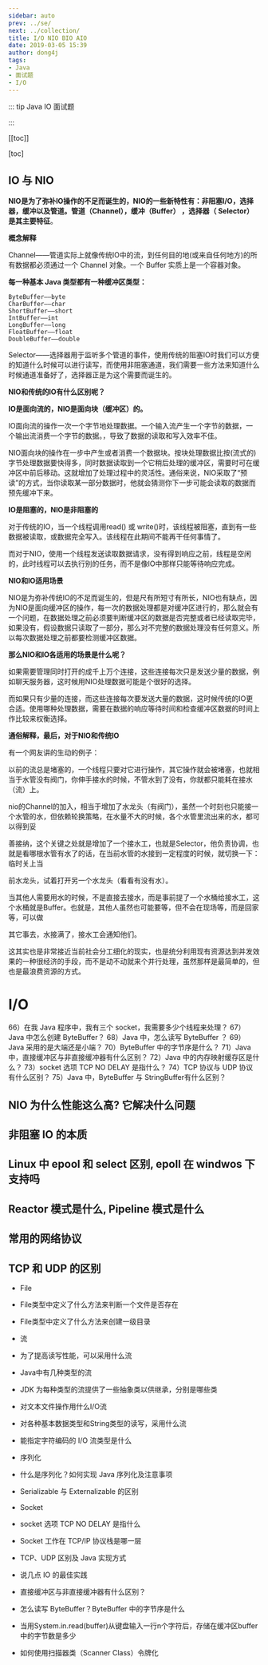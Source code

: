 ```yaml
---
sidebar: auto
prev: ../se/
next: ../collection/
title: I/O NIO BIO AIO
date: 2019-03-05 15:39
author: dong4j
tags:
- Java
- 面试题
- I/O
---
```


::: tip Java IO 面试题

:::

<!-- more -->

[[toc]]

[toc]

## IO 与 NIO

**NIO是为了弥补IO操作的不足而诞生的，NIO的一些新特性有：非阻塞I/O，选择器，缓冲以及管道。管道（Channel），缓冲（Buffer） ，选择器（ Selector）是其主要特征**。

**概念解释**

Channel——管道实际上就像传统IO中的流，到任何目的地(或来自任何地方)的所有数据都必须通过一个 Channel 对象。一个 Buffer 实质上是一个容器对象。

**每一种基本 Java 类型都有一种缓冲区类型：**

```
ByteBuffer——byte
CharBuffer——char
ShortBuffer——short
IntBuffer——int
LongBuffer——long
FloatBuffer——float
DoubleBuffer——double
```

Selector——选择器用于监听多个管道的事件，使用传统的阻塞IO时我们可以方便的知道什么时候可以进行读写，而使用非阻塞通道，我们需要一些方法来知道什么时候通道准备好了，选择器正是为这个需要而诞生的。

**NIO和传统的IO有什么区别呢？**

**IO是面向流的，NIO是面向块（缓冲区）的。**

IO面向流的操作一次一个字节地处理数据。一个输入流产生一个字节的数据，一个输出流消费一个字节的数据。，导致了数据的读取和写入效率不佳。

NIO面向块的操作在一步中产生或者消费一个数据块。按块处理数据比按(流式的)字节处理数据要快得多，同时数据读取到一个它稍后处理的缓冲区，需要时可在缓冲区中前后移动。这就增加了处理过程中的灵活性。通俗来说，NIO采取了“预读”的方式，当你读取某一部分数据时，他就会猜测你下一步可能会读取的数据而预先缓冲下来。

**IO是阻塞的，NIO是非阻塞的**

对于传统的IO，当一个线程调用read() 或 write()时，该线程被阻塞，直到有一些数据被读取，或数据完全写入。该线程在此期间不能再干任何事情了。

而对于NIO，使用一个线程发送读取数据请求，没有得到响应之前，线程是空闲的，此时线程可以去执行别的任务，而不是像IO中那样只能等待响应完成。

**NIO和IO适用场景**

NIO是为弥补传统IO的不足而诞生的，但是尺有所短寸有所长，NIO也有缺点，因为NIO是面向缓冲区的操作，每一次的数据处理都是对缓冲区进行的，那么就会有一个问题，在数据处理之前必须要判断缓冲区的数据是否完整或者已经读取完毕，如果没有，假设数据只读取了一部分，那么对不完整的数据处理没有任何意义。所以每次数据处理之前都要检测缓冲区数据。

**那么NIO和IO各适用的场景是什么呢？**

如果需要管理同时打开的成千上万个连接，这些连接每次只是发送少量的数据，例如聊天服务器，这时候用NIO处理数据可能是个很好的选择。

而如果只有少量的连接，而这些连接每次要发送大量的数据，这时候传统的IO更合适。使用哪种处理数据，需要在数据的响应等待时间和检查缓冲区数据的时间上作比较来权衡选择。

**通俗解释，最后，对于NIO和传统IO**

有一个网友讲的生动的例子：

以前的流总是堵塞的，一个线程只要对它进行操作，其它操作就会被堵塞，也就相当于水管没有阀门，你伸手接水的时候，不管水到了没有，你就都只能耗在接水（流）上。

nio的Channel的加入，相当于增加了水龙头（有阀门），虽然一个时刻也只能接一个水管的水，但依赖轮换策略，在水量不大的时候，各个水管里流出来的水，都可以得到妥

善接纳，这个关键之处就是增加了一个接水工，也就是Selector，他负责协调，也就是看哪根水管有水了的话，在当前水管的水接到一定程度的时候，就切换一下：临时关上当

前水龙头，试着打开另一个水龙头（看看有没有水）。

当其他人需要用水的时候，不是直接去接水，而是事前提了一个水桶给接水工，这个水桶就是Buffer。也就是，其他人虽然也可能要等，但不会在现场等，而是回家等，可以做

其它事去，水接满了，接水工会通知他们。

这其实也是非常接近当前社会分工细化的现实，也是统分利用现有资源达到并发效果的一种很经济的手段，而不是动不动就来个并行处理，虽然那样是最简单的，但也是最浪费资源的方式。

# I/O 

66）在我 Java 程序中，我有三个 socket，我需要多少个线程来处理？ 
67）Java 中怎么创建 ByteBuffer？ 
68）Java 中，怎么读写 ByteBuffer ？ 
69）Java 采用的是大端还是小端？ 
70）ByteBuffer 中的字节序是什么？ 
71）Java 中，直接缓冲区与非直接缓冲器有什么区别？ 
72）Java 中的内存映射缓存区是什么？ 
73）socket 选项 TCP NO DELAY 是指什么？ 
74）TCP 协议与 UDP 协议有什么区别？ 
75）Java 中，ByteBuffer 与 StringBuffer有什么区别？

## NIO 为什么性能这么高? 它解决什么问题

## 非阻塞 IO 的本质

## Linux 中 epool 和 select 区别, epoll 在 windwos 下支持吗

## Reactor 模式是什么, Pipeline 模式是什么

## 常用的网络协议

## TCP 和 UDP 的区别

* File

* File类型中定义了什么方法来判断一个文件是否存在

* File类型中定义了什么方法来创建一级目录

* 流

* 为了提高读写性能，可以采用什么流

* Java中有几种类型的流

* JDK 为每种类型的流提供了一些抽象类以供继承，分别是哪些类

* 对文本文件操作用什么I/O流

* 对各种基本数据类型和String类型的读写，采用什么流

* 能指定字符编码的 I/O 流类型是什么

* 序列化

* 什么是序列化？如何实现 Java 序列化及注意事项

* Serializable 与 Externalizable 的区别

* Socket

* socket 选项 TCP NO DELAY 是指什么

* Socket 工作在 TCP/IP 协议栈是哪一层

* TCP、UDP 区别及 Java 实现方式

* 说几点 IO 的最佳实践

* 直接缓冲区与非直接缓冲器有什么区别？

* 怎么读写 ByteBuffer？ByteBuffer 中的字节序是什么

* 当用System.in.read(buffer)从键盘输入一行n个字符后，存储在缓冲区buffer中的字节数是多少

* 如何使用扫描器类（Scanner Class）令牌化





